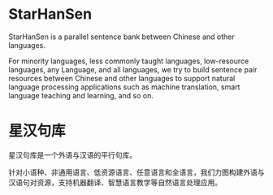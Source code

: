 # StarHanSen

StarHanSen is a parallel sentence bank between Chinese and other languages.

For minority languages, less commonly taught languages, low-resource languages, any Language, and all languages, we try to build sentence pair resources between Chinese and other languages to support natural language processing applications such as machine translation, smart language teaching and learning, and so on.

# 星汉句库

星汉句库是一个外语与汉语的平行句库。

针对小语种、非通用语言、低资源语言、任意语言和全语言，我们力图构建外语与汉语句对资源，支持机器翻译、智慧语言教学等自然语言处理应用。

